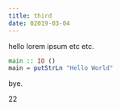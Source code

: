 ```yaml
---
title: third
date: 02019-03-04
---
```


hello lorem ipsum etc etc.

```haskell
main :: IO ()
main = putStrLn "Hello World"
```

bye.

22
